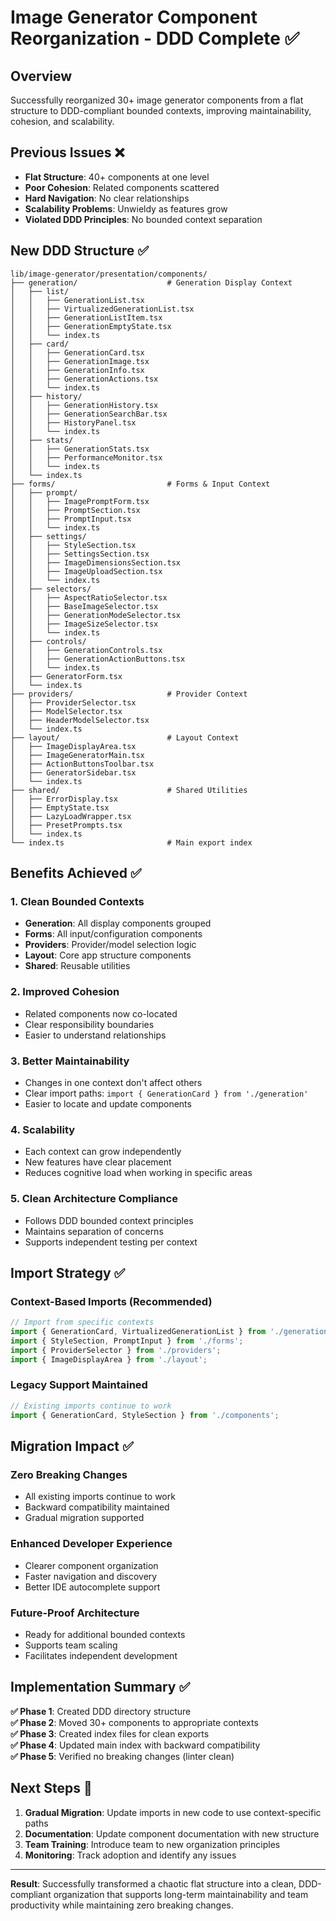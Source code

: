 # Image Generator Component Reorganization - DDD Complete ✅

## Overview
Successfully reorganized 30+ image generator components from a flat structure to DDD-compliant bounded contexts, improving maintainability, cohesion, and scalability.

## Previous Issues ❌
- **Flat Structure**: 40+ components at one level
- **Poor Cohesion**: Related components scattered
- **Hard Navigation**: No clear relationships
- **Scalability Problems**: Unwieldy as features grow
- **Violated DDD Principles**: No bounded context separation

## New DDD Structure ✅

```
lib/image-generator/presentation/components/
├── generation/                    # Generation Display Context
│   ├── list/
│   │   ├── GenerationList.tsx
│   │   ├── VirtualizedGenerationList.tsx
│   │   ├── GenerationListItem.tsx
│   │   ├── GenerationEmptyState.tsx
│   │   └── index.ts
│   ├── card/
│   │   ├── GenerationCard.tsx
│   │   ├── GenerationImage.tsx
│   │   ├── GenerationInfo.tsx
│   │   ├── GenerationActions.tsx
│   │   └── index.ts
│   ├── history/
│   │   ├── GenerationHistory.tsx
│   │   ├── GenerationSearchBar.tsx
│   │   ├── HistoryPanel.tsx
│   │   └── index.ts
│   ├── stats/
│   │   ├── GenerationStats.tsx
│   │   ├── PerformanceMonitor.tsx
│   │   └── index.ts
│   └── index.ts
├── forms/                         # Forms & Input Context
│   ├── prompt/
│   │   ├── ImagePromptForm.tsx
│   │   ├── PromptSection.tsx
│   │   ├── PromptInput.tsx
│   │   └── index.ts
│   ├── settings/
│   │   ├── StyleSection.tsx
│   │   ├── SettingsSection.tsx
│   │   ├── ImageDimensionsSection.tsx
│   │   ├── ImageUploadSection.tsx
│   │   └── index.ts
│   ├── selectors/
│   │   ├── AspectRatioSelector.tsx
│   │   ├── BaseImageSelector.tsx
│   │   ├── GenerationModeSelector.tsx
│   │   ├── ImageSizeSelector.tsx
│   │   └── index.ts
│   ├── controls/
│   │   ├── GenerationControls.tsx
│   │   ├── GenerationActionButtons.tsx
│   │   └── index.ts
│   ├── GeneratorForm.tsx
│   └── index.ts
├── providers/                     # Provider Context
│   ├── ProviderSelector.tsx
│   ├── ModelSelector.tsx
│   ├── HeaderModelSelector.tsx
│   └── index.ts
├── layout/                        # Layout Context
│   ├── ImageDisplayArea.tsx
│   ├── ImageGeneratorMain.tsx
│   ├── ActionButtonsToolbar.tsx
│   ├── GeneratorSidebar.tsx
│   └── index.ts
├── shared/                        # Shared Utilities
│   ├── ErrorDisplay.tsx
│   ├── EmptyState.tsx
│   ├── LazyLoadWrapper.tsx
│   ├── PresetPrompts.tsx
│   └── index.ts
└── index.ts                       # Main export index
```

## Benefits Achieved ✅

### **1. Clean Bounded Contexts**
- **Generation**: All display components grouped
- **Forms**: All input/configuration components
- **Providers**: Provider/model selection logic
- **Layout**: Core app structure components
- **Shared**: Reusable utilities

### **2. Improved Cohesion**
- Related components now co-located
- Clear responsibility boundaries
- Easier to understand relationships

### **3. Better Maintainability**
- Changes in one context don't affect others
- Clear import paths: `import { GenerationCard } from './generation'`
- Easier to locate and update components

### **4. Scalability**
- Each context can grow independently
- New features have clear placement
- Reduces cognitive load when working in specific areas

### **5. Clean Architecture Compliance**
- Follows DDD bounded context principles
- Maintains separation of concerns
- Supports independent testing per context

## Import Strategy ✅

### **Context-Based Imports (Recommended)**
```typescript
// Import from specific contexts
import { GenerationCard, VirtualizedGenerationList } from './generation';
import { StyleSection, PromptInput } from './forms';
import { ProviderSelector } from './providers';
import { ImageDisplayArea } from './layout';
```

### **Legacy Support Maintained**
```typescript
// Existing imports continue to work
import { GenerationCard, StyleSection } from './components';
```

## Migration Impact ✅

### **Zero Breaking Changes**
- All existing imports continue to work
- Backward compatibility maintained
- Gradual migration supported

### **Enhanced Developer Experience**
- Clearer component organization
- Faster navigation and discovery
- Better IDE autocomplete support

### **Future-Proof Architecture**
- Ready for additional bounded contexts
- Supports team scaling
- Facilitates independent development

## Implementation Summary ✅

**✅ Phase 1**: Created DDD directory structure  
**✅ Phase 2**: Moved 30+ components to appropriate contexts  
**✅ Phase 3**: Created index files for clean exports  
**✅ Phase 4**: Updated main index with backward compatibility  
**✅ Phase 5**: Verified no breaking changes (linter clean)  

## Next Steps 🚀

1. **Gradual Migration**: Update imports in new code to use context-specific paths
2. **Documentation**: Update component documentation with new structure
3. **Team Training**: Introduce team to new organization principles
4. **Monitoring**: Track adoption and identify any issues

---

**Result**: Successfully transformed a chaotic flat structure into a clean, DDD-compliant organization that supports long-term maintainability and team productivity while maintaining zero breaking changes. 